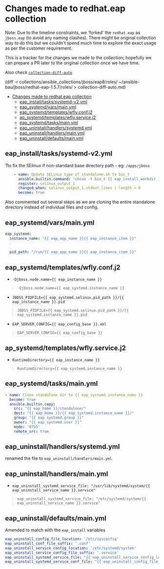 # Changes made to redhat.eap collection

Note: Due to the timeline constraints, we 'forked' the `redhat.eap` as `jboss.eap` (to avoid any naming clashes). There might be original collection way to do this but we couldn't spend much time to explore the exact usage as per the customer requirement.

This is a tracker for the changes we made to the collection; hopefully we can prepare a PR later to the original collection once we have time.

Also check [`collection-diff-auto`](collection-diff-auto.log)

(diff -r collections/ansible_collections/jboss/eap8/roles/ ~/ansible-bau/jboss/redhat-eap-1.5.7/roles/ > collection-diff-auto.md)

- [Changes made to redhat.eap collection](#changes-made-to-redhateap-collection)
  - [eap\_install/tasks/systemd-v2.yml](#eap_installtaskssystemd-v2yml)
  - [eap\_systemd/vars/main.yml](#eap_systemdvarsmainyml)
  - [eap\_systemd/templates/wfly.conf.j2](#eap_systemdtemplateswflyconfj2)
  - [ap\_systemd/templates/wfly.service.j2](#ap_systemdtemplateswflyservicej2)
  - [eap\_systemd/tasks/main.yml](#eap_systemdtasksmainyml)
  - [eap\_uninstall/handlers/systemd.yml](#eap_uninstallhandlerssystemdyml)
  - [eap\_uninstall/handlers/main.yml](#eap_uninstallhandlersmainyml)
  - [eap\_uninstall/defaults/main.yml](#eap_uninstalldefaultsmainyml)

## eap_install/tasks/systemd-v2.yml

Tto fix the SElinux if non-standard base directory path - eg: `/apps/jboss`

```yaml
    - name: Update SELinux type of standalone.sh to bin_t
      ansible.builtin.command: "chcon -t bin_t {{ eap_install_workdir }}/jboss-eap-8.0/bin/standalone.sh"
      register: selinux_output_1
      changed_when: selinux_output_1.stdout_lines | length > 0
      become: true
```

Also commented out several steps as we are cloning the entire standalone directory instead of individual files and config.

## eap_systemd/vars/main.yml

```yaml
eap_systemd:
  instance_name: "{{ eap_app_name }}{{ eap_instance_item }}"
  .
  .
  pid_path: "/run/{{ eap_app_name }}{{ eap_instance_item }}"
```

## eap_systemd/templates/wfly.conf.j2

- `-Djboss.node.name={{ eap_instance_name }}`

> `-Djboss.node.name={{ eap_systemd.instance_name }}`

- `JBOSS_PIDFILE={{ eap_systemd.selinux.pid_path }}/{{ eap_instance_name }}.pid`

> `JBOSS_PIDFILE={{ eap_systemd.selinux.pid_path }}/{{ eap_systemd.instance_name }}.pid`

- `EAP_SERVER_CONFIG={{ eap_config_base }}.xml`

> `EAP_SERVER_CONFIG={{ eap_config_base }}`

## ap_systemd/templates/wfly.service.j2

- `RuntimeDirectory={{ eap_instance_name }}`

> `RuntimeDirectory={{ eap_systemd.instance_name }}`

## eap_systemd/tasks/main.yml

```yaml
- name: Clone standalone dir to {{ eap_systemd.instance_name }}
  become: true
  ansible.builtin.copy:
    src: "{{ eap_home }}/standalone/"
    dest: "{{ eap_home }}/{{ eap_systemd.instance_name }}/"
    group: "{{ eap_systemd.group }}"
    owner: "{{ eap_systemd.user }}"
    mode: '0755'
    remote_src: true
```

## eap_uninstall/handlers/systemd.yml

renamed the file to `eap_uninstall/handlers/main.yml`

## eap_uninstall/handlers/main.yml

- `eap_uninstall_systemd_service_file: "/usr/lib/systemd/system/{{ eap_uninstall_service_name }}.service"`

> `eap_uninstall_systemd_service_file: "/etc/systemd/system/{{ eap_uninstall_service_name }}.service"`

## eap_uninstall/defaults/main.yml

Amended to match with the `eap_install` variables

```yaml
eap_uninstall_config_file_location: '/etc/sysconfig'
eap_uninstall_conf_file_suffix: '.conf'
eap_uninstall_service_config_location: '/etc/systemd/system'
eap_uninstall_service_config_file_suffix: '.service'
eap_uninstall_systemd_service_file: "{{ eap_uninstall_service_config_location }}/{{ eap_uninstall_service_name }}.{{ eap_uninstall_service_config_file_suffix }}"
eap_uninstall_systemd_service_conf_file: "{{ eap_uninstall_config_file_location }}/{{ eap_uninstall_service_name }}{{ eap_uninstall_conf_file_suffix }}"
```
